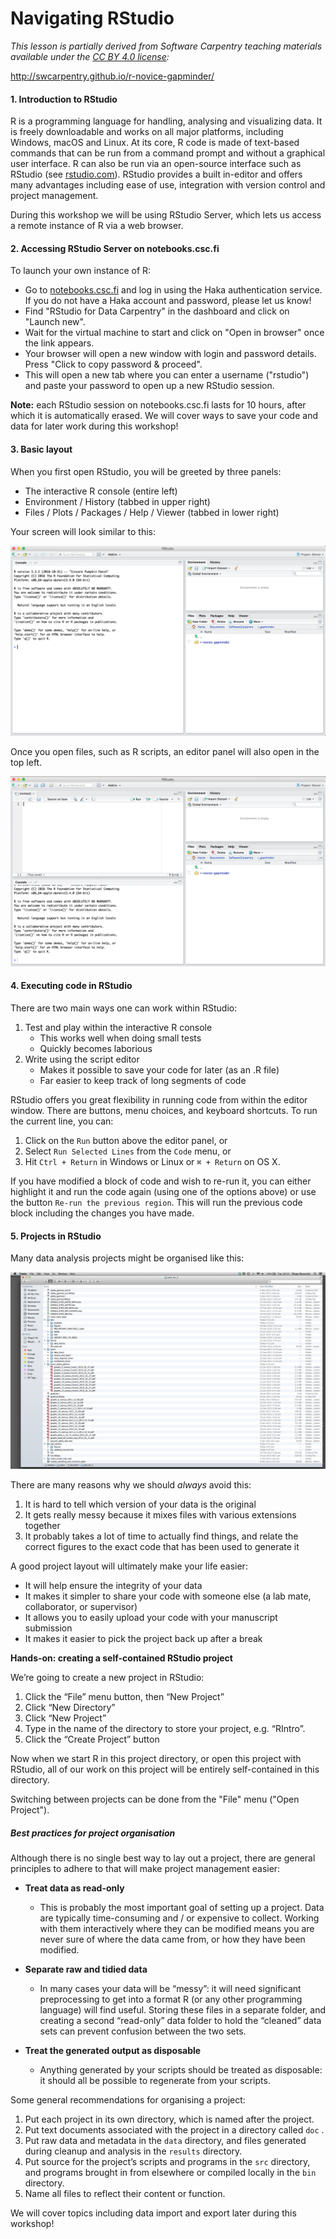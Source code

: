 # Navigating RStudio

*This lesson is partially derived from Software Carpentry teaching materials available under the [CC BY 4.0 license](https://creativecommons.org/licenses/by/4.0/legalcode):*

http://swcarpentry.github.io/r-novice-gapminder/

#### 1. Introduction to RStudio

R is a programming language for handling, analysing and visualizing data. It is freely downloadable and works on all major platforms, including Windows, macOS and Linux. At its core, R code is made of text-based commands that can be run from a command prompt and without a graphical user interface. R can also be run via an open-source interface such as RStudio (see [rstudio.com](http://www.rstudio.com)). RStudio provides a built in-editor and offers many advantages including ease of use, integration with version control and project management. 

During this workshop we will be using RStudio Server, which lets us access a remote instance of R via a web browser.

#### 2. Accessing RStudio Server on notebooks.csc.fi

To launch your own instance of R:

- Go to [notebooks.csc.fi](https://notebooks.csc.fi) and log in using the Haka authentication service. If you do not have a Haka account and password, please let us know!
- Find "RStudio for Data Carpentry" in the dashboard and click on "Launch new".  
- Wait for the virtual machine to start and click on "Open in browser" once the link appears.
- Your browser will open a new window with login and password details. Press "Click to copy password & proceed".
- This will open a new tab where you can enter a username ("rstudio") and paste your password to open up a new RStudio session.

**Note:** each RStudio session on notebooks.csc.fi lasts for 10 hours, after which it is automatically erased. We will cover ways to save your code and data for later work during this workshop!

#### 3. Basic layout

When you first open RStudio, you will be greeted by three panels:

- The interactive R console (entire left)
- Environment / History (tabbed in upper right)
- Files / Plots / Packages / Help / Viewer (tabbed in lower right)

Your screen will look similar to this:

![](Images/01-rstudio.png?raw=true)

Once you open files, such as R scripts, an editor panel will also open in the top left.

![](Images/01-rstudio-script.png?raw=true)

#### 4. Executing code in RStudio

There are two main ways one can work within RStudio:

1. Test and play within the interactive R console
   - This works well when doing small tests
   - Quickly becomes laborious
2. Write using the script editor
   - Makes it possible to save your code for later (as an .R file)
   - Far easier to keep track of long segments of code

RStudio offers you great flexibility in running code from within the editor window. There are buttons, menu choices, and keyboard shortcuts. To run the current line, you can:

1. Click on the `Run` button above the editor panel, or
2. Select `Run Selected Lines` from the `Code` menu, or
3. Hit `Ctrl + Return` in Windows or Linux or `⌘ + Return` on OS X. 

If you have modified a block of code and wish to re-run it, you can either highlight it and run the code again (using one of the options above) or use the button `Re-run the previous region`. This will run the previous code block including the changes you have made.

#### 5. Projects in RStudio

Many data analysis projects might be organised like this:

![](Images/bad_layout.png?raw=true)

There are many reasons why we should *always* avoid this:

1. It is hard to tell which version of your data is the original
2. It gets really messy because it mixes files with various extensions together
3. It probably takes a lot of time to actually find things, and relate the correct figures to the exact code that has been used to generate it

A good project layout will ultimately make your life easier:

- It will help ensure the integrity of your data
- It makes it simpler to share your code with someone else (a lab mate, collaborator, or supervisor)
- It allows you to easily upload your code with your manuscript submission
- It makes it easier to pick the project back up after a break

**Hands-on: creating a self-contained RStudio project**

We’re going to create a new project in RStudio:

1. Click the “File” menu button, then “New Project”
2. Click “New Directory”
3. Click “New Project”
4. Type in the name of the directory to store your project, e.g. “RIntro”.
5. Click the “Create Project” button

Now when we start R in this project directory, or open this project with RStudio, all of our work on this project will be entirely self-contained in this directory.

Switching between projects can be done from the "File" menu ("Open Project").

##### Best practices for project organisation

Although there is no single best way to lay out a project, there are general principles to adhere to that will make project management easier:

- **Treat data as read-only**
  
  - This is probably the most important goal of setting up a project. Data are typically time-consuming and / or expensive to collect. Working with them interactively where they can be modified means you are never sure of where the data came from, or how they have been modified.

- **Separate raw and tidied data**
  
  - In many cases your data will be “messy”: it will need significant preprocessing to get into a format R (or any other programming language) will find useful. Storing these files in a separate folder, and creating a second “read-only” data folder to hold the “cleaned” data sets can prevent confusion between the two sets.

- **Treat the generated output as disposable**
  
  - Anything generated by your scripts should be treated as disposable: it should all be possible to regenerate from your scripts.

Some general recommendations for organising a project:

1. Put each project in its own directory, which is named after the project.
2. Put text documents associated with the project in a directory called `doc` .
3. Put raw data and metadata in the `data` directory, and files generated during cleanup and analysis in the `results` directory.
4. Put source for the project’s scripts and programs in the `src` directory, and programs brought in from elsewhere or compiled locally in the `bin` directory.
5. Name all files to reflect their content or function.

We will cover topics including data import and export later during this workshop!
